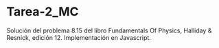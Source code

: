 # Tarea-2_MC
Solución del problema 8.15 del libro Fundamentals Of Physics, Halliday &amp; Resnick, edición 12. Implementación en Javascript.
